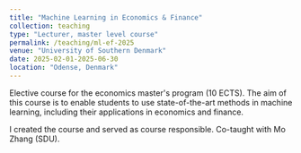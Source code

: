 ```yaml
---
title: "Machine Learning in Economics & Finance"
collection: teaching
type: "Lecturer, master level course"
permalink: /teaching/ml-ef-2025
venue: "University of Southern Denmark"
date: 2025-02-01-2025-06-30
location: "Odense, Denmark"
---
```


Elective course for the economics master's program (10 ECTS).
The aim of this course is to enable students to use state-of-the-art methods in machine learning, including their applications in economics and finance. 

I created the course and served as course responsible. Co-taught with Mo Zhang (SDU).